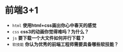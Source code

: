 # 前端3+1
- `html` **使用html+css画出你心中春天的感觉**
- `css` **css3的动画你觉得难吗？为什么？**
- `js` **要下载一个大文件如何并行下载？**
- `软技能` **你认为优秀的前端工程师需要具备哪些软技能？**

